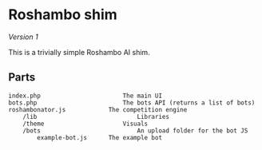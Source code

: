 # Roshambo shim

*Version 1*

This is a trivially simple Roshambo AI shim. 


## Parts

	index.php						The main UI
	bots.php						The bots API (returns a list of bots)
	roshambonator.js			The competition engine
		/lib							Libraries
		/theme						Visuals
		/bots							An upload folder for the bot JS
			example-bot.js		The example bot